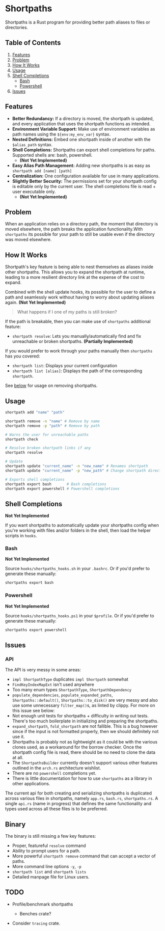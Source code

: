 # Shortpaths

Shortpaths is a Rust program for providing better path aliases to files or directories.

## Table of Contents
1. [Features](#features)
2. [Problem](#problem)
3. [How It Works](#how-it-works)
4. [Usage](#usage)
5. [Shell Completions](#shell-completions)
    - [Bash](#bash)
    - [Powershell](#powershell)
6. [Issues](#issues)

## Features

- **Better Redundancy:** If a directory is moved, the shortpath is updated, and every application that uses the shortpath functions as intended.
- **Environment Variable Support:** Make use of environment variables as path names using the `${env:my_env_var}` syntax.
- **Nested Definitions:** Embed one shortpath inside of another with the `$alias_path` syntax.
- **Shell Completions:** Shortpaths can export shell completions for paths. Supported shells are: bash, powershell.
    - **(Not Yet Implemented)**
- **Easy Alias Path Management:** Adding new shortpaths is as easy as `shortpath add [name] [path]`
- **Centralization:** One configuration available for use in many applications.
- **Slightly Better Security:** The permissions set for your shortpath config is editable only by the current user.
    The shell completions file is read + user executable only.
    - **(Not Yet Implemented)**

## Problem

When an application relies on a directory path, the moment that directory is moved elsewhere,
the path breaks the application functionality.With `shortpaths` its possible for your
path to still be usable even if the directory was moved elsewhere.

## How It Works

Shortpath's key feature is being able to nest themselves as aliases inside other shortpaths.
This allows you to expand the shortpath at runtime, leading to a more resilient directory link
at the expense of the cost to expand.

Combined with the shell update hooks, its possible for the user to define a path and seamlessly
work without having to worry about updating aliases again. **(Not Yet Implemented)**

> What happens if I one of my paths is still broken?

If the path is breakable, then you can make use of `shortpaths` additional feature:
- `shortpath resolve`: Lets you manually/automatically find and fix unreachable or broken shortpaths. **(Partially Implemented)**

If you would prefer to work through your paths manually then `shortpaths` has you covered:
- `shortpath list`: Displays your current configuration
- `shortpath list [alias]`: Displays the path of the corresponding `shortpath`.

See [below](#usage) for usage on removing shortpaths.

## Usage

```bash
shortpath add "name" "path"

shortpath remove -n "name" # Remove by name
shortpath remove -p "path" # Remove by path

# Warns the user for unreachable paths
shortpath check

# Resolve broken shortpath links if any
shortpath resolve

# Update
shortpath update "current_name" -n "new_name" # Renames shortpath
shortpath update "current_name" -p "new_path" # Change shortpath directory

# Exports shell completions
shortpath export bash       # Bash completions
shortpath export powershell # Powershell completions
```

## Shell Completions

**Not Yet Implemented**

If you want shortpaths to automatically update your shortpaths config when
you're working with files and/or folders in the shell, then load the
helper scripts in `hooks`.

### Bash

**Not Yet Implemented**

Source `hooks/shortpaths_hooks.sh` in your `.bashrc`. Or if you'd prefer to generate these manually:

```bash
shortpaths export bash
```

### Powershell
**Not Yet Implemented**

Source `hooks/shortpaths_hooks.ps1` in your `$profile`. Or if you'd prefer to generate these manually:

```bash
shortpaths export powershell
```

## Issues

### API

The API is very messy in some areas:
- `impl ShortpathType` duplicates `impl Shortpath` somewhat
- `FindKeyIndexMapExt` isn't used anywhere
- Too many enum types `ShortpathType`, `ShortpathDependency`
- `populate_dependencies`, `populate_expanded_paths`,
    `Shortpaths::default()`, `Shortpaths::to_disk()` are very messy
    and also use some unnecessary `filter_map()`s, as linted by clippy.
    For more on this issue see below:
- Not enough unit tests for shortpaths + difficulty in writing out tests.
    There's too much boilerplate in initializing and preparing the shortpaths.
- `expand_shortpath`, `fold_shortpath` are not fallible. This is a bug however since
    if the input is not formatted properly, then we should definitely not use it.
- Shortpaths is probably not as lightweight as it could be with the various clones used,
    as a workaround for the borrow checker. Once the shortpath config file is read,
    there should be no need to clone the data at all.
- The `ShortpathsBuilder` currently doesn't support various other features outlined
    in the `arch.rs` architecture wishlist.
- There are no `powershell` completions yet.
- There is little documentation for how to use `shortpaths` as a library in
    other applications.

The current api for both creating and serializing shortpaths is duplicated
across various files in shortpaths, namely `app.rs`, `bash.rs`, `shortpaths.rs`. A
single `api.rs` (name in progress) that defines the same functionality and types
used across all these files is to be preferred.

## Binary

The binary is still missing a few key features:
- Proper, featureful `resolve` command
- Ability to prompt users for a path.
- More powerful `shortpath remove` command that can accept a vector of paths.
- More command line options `-y`, `-p`
- `shortpath list` and `shortpath lists`
- Detailed manpage file for Linux users.

## TODO

- Profile/benchmark shortpaths
    - Benches crate?

- Consider `tracing` crate.
